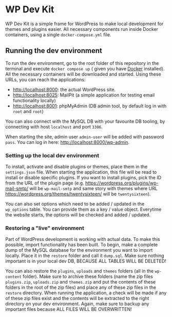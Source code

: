 # WP Dev Kit

WP Dev Kit is a simple frame for WordPress to make local development for themes and plugins easier. All necessary
components run inside Docker containers, using a single `docker-compose.yml` file.

## Running the dev environment

To run the dev environment, go to the root folder of this repository in the terminal and execute `docker compose up` (
given you have [Docker](https://www.docker.com/) installed). All the necessary containers will be downloaded and
started. Using these URLs, you can reach the applications:

- <http://localhost:8000>: the actual WordPress site.
- <http://localhost:8025>: MailPit (a simple application for testing email functionality locally)
- <http://localhost:8001>: phpMyAdmin (DB admin tool, by default log in with `root` and `root`)

You can also connect with the MySQL DB with your favourite DB tooling, by connecting with host `localhost` and
port `3306`.

When starting the site, admin user `admin-user` will be added with password `pass`. You can log in
here: <http://localhost:8000/wp-admin>.

### Setting up the local dev environment

To install, activate and disable plugins or themes, place them in the `settings.json` file. When starting the
application, this file will be
read to install or disable specific plugins. If you want to install plugins, pick the ID from the URL of the plugin
page (e.g. https://wordpress.org/plugins/wp-mail-smtp/ will be `wp-mail-smtp` and same story with themes where
URL https://wordpress.org/themes/twentysixteen/ will be `twentysixteen`).

You can also set options which need to be added / updated in the `wp_options` table. You can provide them as a key /
value object. Everytime the website starts, the options will be checked and added / updated.

### Restoring a "live" environment

Part of WordPress development is working with actual data. To make this possible, import functionality has been built.
To begin, make a complete dump of the MySQL database for the environment you want to import locally. Place it in
the `restore` folder and call it `dump.sql`. Make sure nothing important is in your local dev DB, BECAUSE ALL TABLES
WILL BE DELETED!

You can also restore the `plugins`, `uploads` and `themes` folders (all in the `wp-content` folder). Make sure to
archive these folders (name the zip files `plugins.zip`, `uploads.zip` and `themes.zip` and put the contents of these
folders in the root of the zip files) and place any of these zip files in the `restore` directory. When running the
application, a check will be made if any of these zip files exist and the contents will be extracted to the right
directory on your dev environment. Again, make sure to backup any important files because ALL FILES WILL BE OVERWRITTEN!